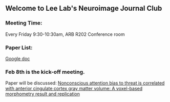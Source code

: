 ## Welcome to Lee Lab's Neuroimage Journal Club

### Meeting Time:
Every Friday 9:30-10:30am, ARB R202 Conference room

### Paper List:
[Google doc](https://docs.google.com/spreadsheets/d/1XpECRbwUU6Xjgr_sItHXhisYF2gHL8TScCBcmcg7En4/edit?usp=sharing)

### Feb 8th is the kick-off meeting. 
Paper will be discussed:
[Nonconscious attention bias to threat is correlated with anterior cingulate cortex gray matter volume: A voxel-based morphometry result and replication](https://www.sciencedirect.com/science/article/pii/S1053811911010883)
